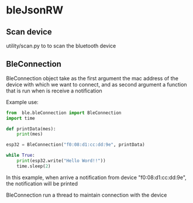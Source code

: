 # bleJsonRW



## Scan device
utility/scan.py to to scan the bluetooth device

## BleConnection 


BleConnection object take as the first argument the mac address of the device with which we want to connect, and as second argument a function that is run when is receive a notification

Example use:

```python
from  ble.bleConnection import BleConnection
import time

def printData(mes):
    print(mes)

esp32 = BleConnection("f0:08:d1:cc:dd:9e", printData)

while True:
    print(esp32.write("Hello Word!!"))
    time.sleep(2)


```

In this example, when arrive a notification from device "f0:08:d1:cc:dd:9e", the notification will be printed 

BleConnection run a thread to maintain connection with the device
